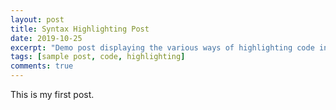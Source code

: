 ```yaml
---
layout: post
title: Syntax Highlighting Post
date: 2019-10-25
excerpt: "Demo post displaying the various ways of highlighting code in Markdown."
tags: [sample post, code, highlighting]
comments: true
---
```


This is my first post.
